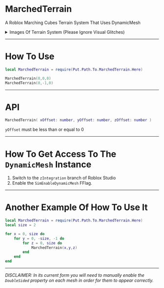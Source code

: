 # MarchedTerrain
A Roblox Marching Cubes Terrain System That Uses DynamicMesh

<details>
<summary>Images Of Terrain System (Please Ignore Visual Glitches)</summary>

![image](https://github.com/MightyPart/MarchedTerrain/assets/66361859/cbe395a8-de87-45e8-b982-b2a1b483e5d6)
![image](https://github.com/MightyPart/MarchedTerrain/assets/66361859/3505eaf9-3793-465e-a15c-4ab3bbb258df)
![image](https://github.com/MightyPart/MarchedTerrain/assets/66361859/ed5cbdb8-893d-43a9-b426-b4838efee2d5)



</details>

- - -

# How To Use

```lua
local MarchedTerrain = require(Put.Path.To.MarchedTerrain.Here)

MarchedTerrain(0,0,0)
MarchedTerrain(0,-1,0)
```

- - -

# API

```lua
MarchedTerrain( xOffset: number, yOffset: number, zOffset: number )
```
`yOffset` must be less than or equal to 0

- - -

# How To Get Access To The `DynamicMesh` Instance

1. Switch to the `zIntegration` branch of Roblox Studio
2. Enable the `SimEnableDynamicMesh` FFlag.

- - -

# Another Example Of How To Use It

```lua
local MarchedTerrain = require(Put.Path.To.MarchedTerrain.Here)
local size = 2

for x = 0, size do
	for y = 0, -size, -1 do
		for z = 0, size do
			MarchedTerrain(x,y,z)
		end
	end
end
```

- - -

*DISCLAIMER: In its current form you will need to manually enable the `DoubleSided` property on each mesh in order for them to appear correctly.*
